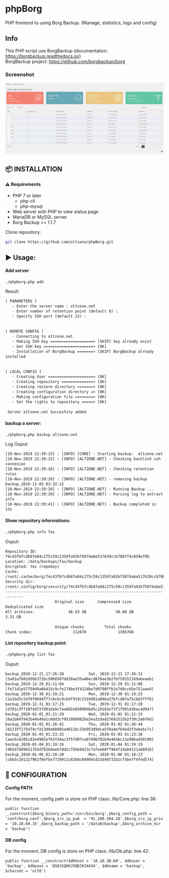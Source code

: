 # phpBorg
PHP frontend to using Borg Backup. (Manage, statistics, logs and config)  
## Info
This PHP script use BorgBackup (documentation: https://borgbackup.readthedocs.io/)  
BorgBackup project: https://github.com/borgbackup/borg  
  
### Screenshot
![alt text](https://github.com/altzone/phpBorg/blob/master/phpBorg.png)
  
  
## :package: INSTALLATION
#### :warning: Requirements
* PHP 7 or later
  * php-cli
  * php-mysql
* Web server with PHP to view status page
* MariaDB or MySQL server
* Borg Backup >= 1.1.7

Clone repository:
```sh
git clone https://github.com/altzone/phpBorg.git
```
## :arrow_forward: Usage:   
#### Add server
```sh
./phpborg.php add
```
Result:
```
[ PARAMETERS ]
   - Enter the server name : altzone.net
   - Enter number of retention point (default 8) :
   - Specify SSH port (default 22) :


[ REMOTE CONFIG ]
   - Connecting to altzone.net
   - Making SSH key ===================> [SKIP] key already exist
   - Get SSH key ======================> [OK]
   - Installation of BorgBackup =======> [SKIP] BorgBackup already installed


[ LOCAL CONFIG ]
   - Creating User ====================> [OK]
   - Creating repository ==============> [OK]
   - Creating restore directory =======> [OK]
   - Creating configuration directory => [OK]
   - Making configuration file ========> [OK]
   - Set the rights to repository =====> [OK]

 Server altzone.net Succesfuly added
 ```
 #### backup a server:
 ``` sh
 ./phpborg.php backup altzone.net
 ```
 Log Ouput:
 ```
[18-Nov-2019 22:39:15] : [INFO] [CORE] - Starting backup:  altzone.net
[18-Nov-2019 22:39:15] : [INFO] [ALTZONE.NET] - Checking backlink ssh connexion
[18-Nov-2019 22:39:16] : [INFO] [ALTZONE.NET] - Checking retention rules
[18-Nov-2019 22:39:20] : [INFO] [ALTZONE.NET] - removing backup backup_2019-11-05_03:32:12
[18-Nov-2019 22:39:20] : [INFO] [ALTZONE.NET] - Running Backup ...
[18-Nov-2019 22:39:39] : [INFO] [ALTZONE.NET] - Parsing log to extract info
[18-Nov-2019 22:39:41] : [INFO] [ALTZONE.NET] - Backup completed in 13s
 ```
 #### Show repository informations:
 ``` sh
 ./phpborg.php info fax
 ```
 Ouput:
 ```
Repository ID: 74c43fbfcdb87e84c275c59c1359fa92b75874abe517639ccb70bff4c859ef0b
Location: /data/backups/fax/backup
Encrypted: Yes (repokey)
Cache: /root/.cache/borg/74c43fbfcdb87e84c275c59c1359fa92b75874abe517639ccb70bff4c859ef0b
Security dir: /root/.config/borg/security/74c43fbfcdb87e84c275c59c1359fa92b75874abe517639ccb70bff4c859ef0b
------------------------------------------------------------------------------
                       Original size      Compressed size    Deduplicated size
All archives:               46.53 GB             30.08 GB              3.31 GB

                       Unique chunks         Total chunks
Chunk index:                  112870              1305760
 ```
 #### List repository backup point:
 ``` sh
 ./phpborg.php list fax
 ```
 Ouput:
 ```
backup_2019-12-21_17:26:28           Sat, 2019-12-21 17:26:31 [5a81af602d56b372bc5068587dd20ae35a48ecd678ae3b2fbf59152169abeaeb]
backup_2019-12-29_01:11:04           Sun, 2019-12-29 01:11:08 [fe7141e57759d9a0b415c9cfe174be3f4124be7d9798ffb2e7d9cc65e751aae8]
backup_2019-12-30_01:19:21           Mon, 2019-12-30 01:19:25 [2a1bd3c5df0f8694f77c8cbc9cbdf919c2319d81a09ba27bfcd0fa75cbb5fff6]
backup_2019-12-31_01:17:25           Tue, 2019-12-31 01:17:28 [d701c3ff18f4d72f881da9cfaa602e83096bbd5c28102e73f1f99143bac4d947]
backup_2020-01-01_01:21:29           Wed, 2020-01-01 01:21:33 [6a1b847942b44b49a1c8dd3cf0519899828a34a32dad27692515b2f39c3a6f6d]
backup_2020-01-02_01:26:41           Thu, 2020-01-02 01:26:44 [6113ff175d74cfd13d9a88885ad612bc33e953894ca5f0a4ef64ed2f3abebc7c]
backup_2020-01-03_01:23:32           Fri, 2020-01-03 01:23:36 [aee5c6205c03e4902ef63fd4ac3f5fd07ca67d96702b4e464bc21e90bad58190]
backup_2020-01-04_01:19:16           Sat, 2020-01-04 01:19:19 [96547b09b517b5d783b0aeb70d2cf6bb8423c7afee60ff964f14a84221a6691b]
backup_2020-01-06_01:18:20           Mon, 2020-01-06 01:18:23 [c6b5c101327962f0efbe7729911c82b8c8498dcd23d40732b1cf5be7f4fed574]

 ```
 
 
 ## :wrench: CONFIGURATION
 #### Config PATH  
 For the moment, config path is store on PHP class:
 /lib/Core.php: line 36:
 ```
 public function __construct($borg_binary_path='/usr/bin/borg',$borg_config_path = 'conf/borg.conf',$borg_srv_ip_pub  = '91.200.204.28',$borg_srv_ip_priv = '10.10.69.15',$borg_backup_path = '/data0/backup',$borg_archive_dir = 'backup')
```
#### DB config  
For the moment, DB config is store on PHP class:
/lib/Db.php: line 42:
```
public function __construct($dbhost = '10.10.30.60', $dbuser = 'backup', $dbpass = 'QSDJSQDKJSQDJK34434', $dbname = 'backup', $charset = 'utf8')
```

